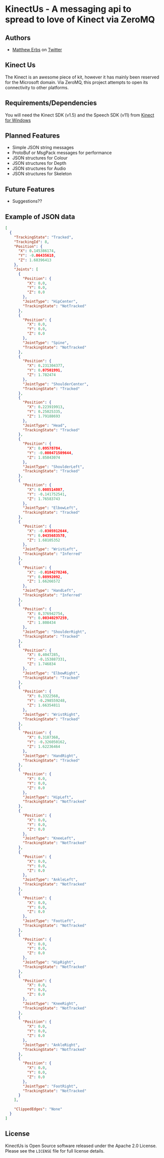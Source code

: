 KinectUs - A messaging api to spread to love of Kinect via ZeroMQ
=================================================================

Authors
-------

* [Matthew Erbs](http://merbla.com) on [Twitter](http://twitter.com/#!/matthewerbs)


Kinect Us
-------------------------------
The Kinect is an awesome piece of kit, however it has mainly been reserved for the Microsoft domain.  Via ZeroMQ, this project attempts
to open its connectivity to other platforms.


Requirements/Dependencies
-------------------------
You will need the Kinect SDK (v1.5) and the Speech SDK (v11) from [Kinect for Windows](http://www.microsoft.com/en-us/kinectforwindows/develop/developer-downloads.aspx) 


Planned Features
----------------

* Simple JSON string messages
* ProtoBuf or MsgPack messages for performance
* JSON structures for Colour
* JSON structures for Depth
* JSON structures for Audio
* JSON structures for Skeleton

Future Features
---------------

* Suggestions??

Example of JSON data
--------------------

```json
[
  {
    "TrackingState": "Tracked",
    "TrackingId": 8,
    "Position": {
      "X": 0.145386174,
      "Y": -0.06435618,
      "Z": 1.68396413
    },
    "Joints": [
      {
        "Position": {
          "X": 0.0,
          "Y": 0.0,
          "Z": 0.0
        },
        "JointType": "HipCenter",
        "TrackingState": "NotTracked"
      },
      {
        "Position": {
          "X": 0.0,
          "Y": 0.0,
          "Z": 0.0
        },
        "JointType": "Spine",
        "TrackingState": "NotTracked"
      },
      {
        "Position": {
          "X": 0.231304377,
          "Y": 0.07501991,
          "Z": 1.782474
        },
        "JointType": "ShoulderCenter",
        "TrackingState": "Tracked"
      },
      {
        "Position": {
          "X": 0.223919913,
          "Y": 0.25025335,
          "Z": 1.79188693
        },
        "JointType": "Head",
        "TrackingState": "Tracked"
      },
      {
        "Position": {
          "X": 0.09578784,
          "Y": -0.000471509644,
          "Z": 1.85843074
        },
        "JointType": "ShoulderLeft",
        "TrackingState": "Tracked"
      },
      {
        "Position": {
          "X": 0.008514807,
          "Y": -0.141752541,
          "Z": 1.76583743
        },
        "JointType": "ElbowLeft",
        "TrackingState": "Tracked"
      },
      {
        "Position": {
          "X": -0.0305912644,
          "Y": 0.0435683578,
          "Z": 1.68105352
        },
        "JointType": "WristLeft",
        "TrackingState": "Inferred"
      },
      {
        "Position": {
          "X": -0.0184278246,
          "Y": 0.08992092,
          "Z": 1.66266572
        },
        "JointType": "HandLeft",
        "TrackingState": "Inferred"
      },
      {
        "Position": {
          "X": 0.376942754,
          "Y": 0.00340297259,
          "Z": 1.808434
        },
        "JointType": "ShoulderRight",
        "TrackingState": "Tracked"
      },
      {
        "Position": {
          "X": 0.4047285,
          "Y": -0.153887331,
          "Z": 1.746834
        },
        "JointType": "ElbowRight",
        "TrackingState": "Tracked"
      },
      {
        "Position": {
          "X": 0.3322568,
          "Y": -0.298559248,
          "Z": 1.66354811
        },
        "JointType": "WristRight",
        "TrackingState": "Tracked"
      },
      {
        "Position": {
          "X": 0.3187368,
          "Y": -0.326050162,
          "Z": 1.62236464
        },
        "JointType": "HandRight",
        "TrackingState": "Tracked"
      },
      {
        "Position": {
          "X": 0.0,
          "Y": 0.0,
          "Z": 0.0
        },
        "JointType": "HipLeft",
        "TrackingState": "NotTracked"
      },
      {
        "Position": {
          "X": 0.0,
          "Y": 0.0,
          "Z": 0.0
        },
        "JointType": "KneeLeft",
        "TrackingState": "NotTracked"
      },
      {
        "Position": {
          "X": 0.0,
          "Y": 0.0,
          "Z": 0.0
        },
        "JointType": "AnkleLeft",
        "TrackingState": "NotTracked"
      },
      {
        "Position": {
          "X": 0.0,
          "Y": 0.0,
          "Z": 0.0
        },
        "JointType": "FootLeft",
        "TrackingState": "NotTracked"
      },
      {
        "Position": {
          "X": 0.0,
          "Y": 0.0,
          "Z": 0.0
        },
        "JointType": "HipRight",
        "TrackingState": "NotTracked"
      },
      {
        "Position": {
          "X": 0.0,
          "Y": 0.0,
          "Z": 0.0
        },
        "JointType": "KneeRight",
        "TrackingState": "NotTracked"
      },
      {
        "Position": {
          "X": 0.0,
          "Y": 0.0,
          "Z": 0.0
        },
        "JointType": "AnkleRight",
        "TrackingState": "NotTracked"
      },
      {
        "Position": {
          "X": 0.0,
          "Y": 0.0,
          "Z": 0.0
        },
        "JointType": "FootRight",
        "TrackingState": "NotTracked"
      }
    ],
   
    "ClippedEdges": "None"
  }
]
```

License
-------

KinectUs is Open Source software released under the Apache 2.0 License.
Please see the `LICENSE` file for full license details.

